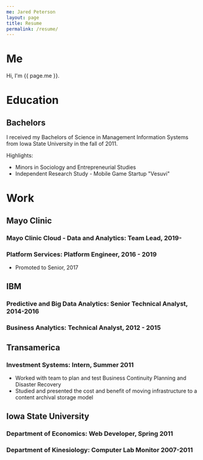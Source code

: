 ```yaml
---
me: Jared Peterson
layout: page
title: Resume
permalink: /resume/
---
```


# Me

Hi, I'm {{ page.me }}. 

# Education

## Bachelors

I received my Bachelors of Science in Management Information Systems from Iowa State University in the fall of 2011.

Highlights:

- Minors in Sociology and Entrepreneurial Studies
- Independent Research Study - Mobile Game Startup "Vesuvi"



# Work

## Mayo Clinic 

### Mayo Clinic Cloud - Data and Analytics: Team Lead, 2019-

### Platform Services: Platform Engineer, 2016 - 2019

- Promoted to Senior, 2017

## IBM

### Predictive and Big Data Analytics: Senior Technical Analyst,	2014-2016

### Business Analytics: Technical Analyst, 											2012 - 2015

## Transamerica

### Investment Systems: Intern, Summer 2011

- Worked with team to plan and test Business Continuity Planning and Disaster Recovery
- Studied and presented the cost and benefit of moving infrastructure to a content archival storage model

## Iowa State University

### Department of Economics: Web Developer, Spring 2011

### Department of Kinesiology: Computer Lab Monitor 2007-2011
